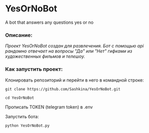 # YesOrNoBot
A bot that answers any questions yes or no


### Описание:

*Проект YesOrNoBot создан для развлечения.
Бот с помощью api рандомно отвечает на вопросы "Да" или "Нет" гифками из художественных фильмов и телешоу.*


### Как запустить проект:

Клонировать репозиторий и перейти в него в командной строке:

```
git clone https://github.com/Sashkina/YesOrNoBot.git
```

```
cd YesOrNoBot
```

Прописать TOKEN (telegram token) в .env

Запустить бота:

```
python YesOrNoBot.py
```
